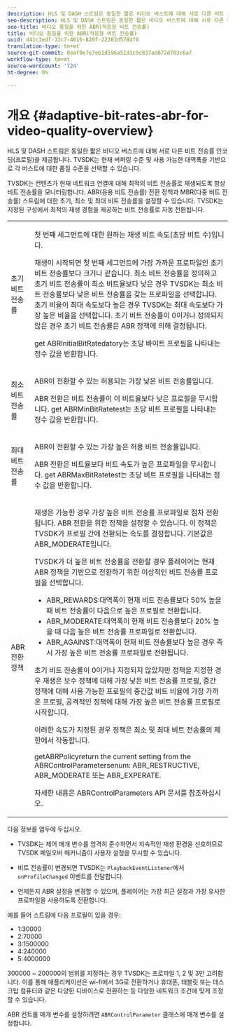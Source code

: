 ```yaml
---
description: HLS 및 DASH 스트림은 동일한 짧은 비디오 버스트에 대해 서로 다른 비트 전송률 인코딩(프로필)을 제공합니다. TVSDK는 현재 버퍼링 수준 및 사용 가능한 대역폭을 기반으로 각 버스트에 대한 품질 수준을 선택할 수 있습니다.
seo-description: HLS 및 DASH 스트림은 동일한 짧은 비디오 버스트에 대해 서로 다른 비트 전송률 인코딩(프로필)을 제공합니다. TVSDK는 현재 버퍼링 수준 및 사용 가능한 대역폭을 기반으로 각 버스트에 대한 품질 수준을 선택할 수 있습니다.
seo-title: 비디오 품질을 위한 ABR(적응형 비트 전송률)
title: 비디오 품질을 위한 ABR(적응형 비트 전송률)
uuid: d41c3edf-33c7-4616-820f-22303d578df0
translation-type: tm+mt
source-git-commit: 0eaf0e7e7e61d596a51d1c9c837ad072d703c6a7
workflow-type: tm+mt
source-wordcount: '724'
ht-degree: 0%

---
```



# 개요 {#adaptive-bit-rates-abr-for-video-quality-overview}

HLS 및 DASH 스트림은 동일한 짧은 비디오 버스트에 대해 서로 다른 비트 전송률 인코딩(프로필)을 제공합니다. TVSDK는 현재 버퍼링 수준 및 사용 가능한 대역폭을 기반으로 각 버스트에 대한 품질 수준을 선택할 수 있습니다.

TVSDK는 컨텐츠가 현재 네트워크 연결에 대해 최적의 비트 전송률로 재생되도록 항상 비트 전송률을 모니터링합니다. ABR(응용 비트 전송률) 전환 정책과 MBR(다중 비트 전송률) 스트림에 대한 초기, 최소 및 최대 비트 전송률을 설정할 수 있습니다. TVSDK는 지정된 구성에서 최적의 재생 경험을 제공하는 비트 전송률로 자동 전환됩니다.

<table id="table_AF838E082235406AA359BF1C1A77F85F"> 
 <tbody> 
  <tr> 
   <td colname="col01"> 초기 비트 전송률 </td> 
   <td colname="col2"> <p>첫 번째 세그먼트에 대한 원하는 재생 비트 속도(초당 비트 수)입니다. </p> <p>재생이 시작되면 첫 번째 세그먼트에 가장 가까운 프로파일인 초기 비트 전송률보다 크거나 같습니다. 최소 비트 전송률을 정의하고 초기 비트 전송률이 최소 비트율보다 낮은 경우 TVSDK는 최소 비트 전송률보다 낮은 비트 전송률을 갖는 프로파일을 선택합니다. 초기 비율이 최대 속도보다 높은 경우 TVSDK는 최대 속도보다 가장 높은 비율을 선택합니다. 초기 비트 전송률이 0이거나 정의되지 않은 경우 초기 비트 전송률은 ABR 정책에 의해 결정됩니다. </p> <p><span class="codeph"> get</span> ABRInitialBitRatedatory는 초당 바이트 프로필을 나타내는 정수 값을 반환합니다. </p> </td> 
  </tr> 
  <tr> 
   <td colname="col01"> 최소 비트 전송률 </td> 
   <td colname="col2"> <p>ABR이 전환할 수 있는 허용되는 가장 낮은 비트 전송률입니다. </p> <p>ABR 전환은 비트 전송률이 이 비트율보다 낮은 프로필을 무시합니다. <span class="codeph"> get</span> ABRMinBitRatetest는 초당 비트 프로필을 나타내는 정수 값을 반환합니다. </p> </td> 
  </tr> 
  <tr> 
   <td colname="col01"> 최대 비트 전송률 </td> 
   <td colname="col2"> <p>ABR이 전환할 수 있는 가장 높은 허용 비트 전송률입니다. </p> <p>ABR 전환은 비트율보다 비트 속도가 높은 프로파일을 무시합니다. <span class="codeph"> get</span> ABRMaxBitRatetest는 초당 비트 프로필을 나타내는 정수 값을 반환합니다. </p> </td> 
  </tr> 
  <tr> 
   <td colname="col01"> ABR 전환 정책 </td> 
   <td colname="col2"> <p>재생은 가능한 경우 가장 높은 비트 전송률 프로파일로 점차 전환됩니다. ABR 전환을 위한 정책을 설정할 수 있습니다. 이 정책은 TVSDK가 프로필 간에 전환되는 속도를 결정합니다. 기본값은 <span class="codeph"> ABR_MODERATE</span>입니다. </p> <p>TVSDK가 더 높은 비트 전송률을 전환할 경우 플레이어는 현재 ABR 정책을 기반으로 전환하기 위한 이상적인 비트 전송률 프로필을 선택합니다. 
     <ul id="ul_AC9C99D84A3B4A8DBD1A05CC05DEE771"> 
      <li id="li_B79C0AA2CBFB42FF98A257CEC9C400BA"><span class="codeph"> ABR_REWARDS</span>:대역폭이 현재 비트 전송률보다 50% 높을 때 비트 전송률이 다음으로 높은 프로필로 전환합니다. </li> 
      <li id="li_38CC3A95D8634F359D0F7C273D0108C0"><span class="codeph"> ABR_MODERATE</span>:대역폭이 현재 비트 전송률보다 20% 높을 때 다음 높은 비트 전송률 프로파일로 전환합니다. </li> 
      <li id="li_E845C035420D4B3FB2B179F448F8CA85"><span class="codeph"> ABR_AGAINST</span>:대역폭이 현재 비트 전송률보다 높은 경우 즉시 가장 높은 비트 전송률 프로파일로 전환됩니다. </li> 
     </ul> </p> <p>초기 비트 전송률이 0이거나 지정되지 않았지만 정책을 지정한 경우 재생은 보수 정책에 대해 가장 낮은 비트 전송률 프로필, 중간 정책에 대해 사용 가능한 프로필의 중간값 비트 비율에 가장 가까운 프로필, 공격적인 정책에 대해 가장 높은 비트 전송률 프로필로 시작합니다. </p> <p>이러한 속도가 지정된 경우 정책은 최소 및 최대 비트 전송률의 제한에서 작동합니다. </p> <p> <span class="codeph"> </span> getABRPolicyreturn the current setting from the  <span class="codeph"> </span> ABRControlParametersenum: <span class="codeph"> ABR_RESTRUCTIVE</span>,  <span class="codeph"> ABR_MODERATE</span> 또는  <span class="codeph"> ABR_EXPERATE</span>. </p> <p>자세한 내용은 ABRControlParameters API 문서를 참조하십시오.</p> </td> 
  </tr> 
 </tbody> 
</table>

다음 정보를 염두에 두십시오.

* TVSDK는 제어 매개 변수를 엄격히 준수하면서 지속적인 재생 환경을 선호하므로 TVSDK 페일오버 메커니즘이 사용자 설정을 무시할 수 있습니다.
* 비트 전송률이 변경되면 TVSDK는 `PlaybackEventListener`에서 `onProfileChanged` 이벤트를 전달합니다.

* 언제든지 ABR 설정을 변경할 수 있으며, 플레이어는 가장 최근 설정과 가장 유사한 프로파일을 사용하도록 전환합니다.

예를 들어 스트림에 다음 프로필이 있을 경우:

* 1:30000
* 2:70000
* 3:1500000
* 4:240000
* 5:4000000

300000 ~ 200000의 범위를 지정하는 경우 TVSDK는 프로파일 1, 2 및 3만 고려합니다. 이를 통해 애플리케이션은 wi-fi에서 3G로 전환하거나 휴대폰, 태블릿 또는 데스크탑 컴퓨터와 같은 다양한 디바이스로 전환하는 등 다양한 네트워크 조건에 맞게 조정할 수 있습니다.

ABR 컨트롤 매개 변수를 설정하려면 `ABRControlParameter` 클래스에 매개 변수를 설정합니다.
